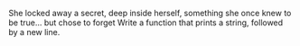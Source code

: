 She locked away a secret, deep inside herself, something she once knew to be true... but chose to forget Write a function that prints a string, followed by a new line.

